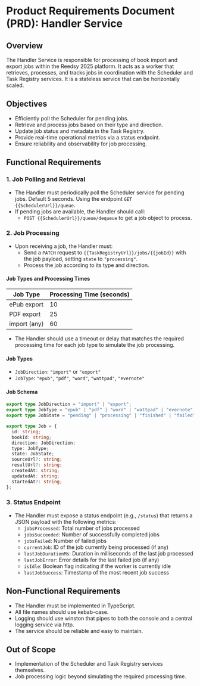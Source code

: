 # Product Requirements Document (PRD): Handler Service

## Overview

The Handler Service is responsible for processing of book import and export jobs within the Reedsy 2025 platform. It acts as a worker that retrieves, processes, and tracks jobs in coordination with the Scheduler and Task Registry services. It is a stateless service that can be horizontally scaled.

## Objectives

- Efficiently poll the Scheduler for pending jobs.
- Retrieve and process jobs based on their type and direction.
- Update job status and metadata in the Task Registry.
- Provide real-time operational metrics via a status endpoint.
- Ensure reliability and observability for job processing.

## Functional Requirements

### 1. Job Polling and Retrieval

- The Handler must periodically poll the Scheduler service for pending jobs. Default 5 seconds. Using the endpoint `GET {{SchedulerUrl}}/queue`.
- If pending jobs are available, the Handler should call:
  - `POST {{SchedulerUrl}}/queue/dequeue` to get a job object to process.

### 2. Job Processing

- Upon receiving a job, the Handler must:
  - Send a `PATCH` request to `{{TaskRegistryUrl}}/jobs/{{jobId}}` with the job payload, setting `state` to `"processing"`.
  - Process the job according to its type and direction.

#### Job Types and Processing Times

| Job Type     | Processing Time (seconds) |
| ------------ | ------------------------- |
| ePub export  | 10                        |
| PDF export   | 25                        |
| import (any) | 60                        |

- The Handler should use a timeout or delay that matches the required processing time for each job type to simulate the job processing.

#### Job Types

- `JobDirection`: `"import"` or `"export"`
- `JobType`: `"epub"`, `"pdf"`, `"word"`, `"wattpad"`, `"evernote"`

#### Job Schema

```typescript
export type JobDirection = "import" | "export";
export type JobType = "epub" | "pdf" | "word" | "wattpad" | "evernote";
export type JobState = "pending" | "processing" | "finished" | "failed";

export type Job = {
  id: string;
  bookId: string;
  direction: JobDirection;
  type: JobType;
  state: JobState;
  sourceUrl?: string;
  resultUrl?: string;
  createdAt: string;
  updatedAt: string;
  startedAt?: string;
};
```

### 3. Status Endpoint

- The Handler must expose a status endpoint (e.g., `/status`) that returns a JSON payload with the following metrics:
  - `jobsProcessed`: Total number of jobs processed
  - `jobsSucceeded`: Number of successfully completed jobs
  - `jobsFailed`: Number of failed jobs
  - `currentJob`: ID of the job currently being processed (if any)
  - `lastJobDurationMs`: Duration in milliseconds of the last job processed
  - `lastJobError`: Error details for the last failed job (if any)
  - `isIdle`: Boolean flag indicating if the worker is currently idle
  - `lastJobSuccess`: Timestamp of the most recent job success

## Non-Functional Requirements

- The Handler must be implemented in TypeScript.
- All file names should use kebab-case.
- Logging should use winston that pipes to both the console and a central logging service via http.
- The service should be reliable and easy to maintain.

## Out of Scope

- Implementation of the Scheduler and Task Registry services themselves.
- Job processing logic beyond simulating the required processing time.

